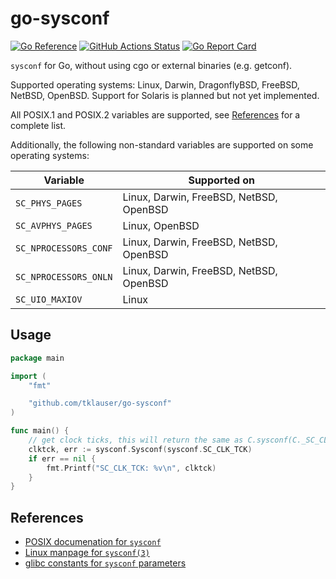 # go-sysconf

[![Go Reference](https://pkg.go.dev/badge/github.com/tklauser/go-sysconf.svg)](https://pkg.go.dev/github.com/tklauser/go-sysconf)
[![GitHub Actions Status][1]][2]
[![Go Report Card][3]][4]

`sysconf` for Go, without using cgo or external binaries (e.g. getconf).

Supported operating systems: Linux, Darwin, DragonflyBSD, FreeBSD, NetBSD, OpenBSD.
Support for Solaris is planned but not yet implemented.

All POSIX.1 and POSIX.2 variables are supported, see [References](#references) for a complete list.

Additionally, the following non-standard variables are supported on some operating systems:

| Variable | Supported on |
|---|---|
| `SC_PHYS_PAGES`       | Linux, Darwin, FreeBSD, NetBSD, OpenBSD |
| `SC_AVPHYS_PAGES`     | Linux, OpenBSD |
| `SC_NPROCESSORS_CONF` | Linux, Darwin, FreeBSD, NetBSD, OpenBSD |
| `SC_NPROCESSORS_ONLN` | Linux, Darwin, FreeBSD, NetBSD, OpenBSD |
| `SC_UIO_MAXIOV`       | Linux |

## Usage

```Go
package main

import (
	"fmt"

	"github.com/tklauser/go-sysconf"
)

func main() {
	// get clock ticks, this will return the same as C.sysconf(C._SC_CLK_TCK)
	clktck, err := sysconf.Sysconf(sysconf.SC_CLK_TCK)
	if err == nil {
		fmt.Printf("SC_CLK_TCK: %v\n", clktck)
	}
}
```

## References

* [POSIX documenation for `sysconf`](http://pubs.opengroup.org/onlinepubs/9699919799/functions/sysconf.html)
* [Linux manpage for `sysconf(3)`](http://man7.org/linux/man-pages/man3/sysconf.3.html)
* [glibc constants for `sysconf` parameters](https://www.gnu.org/software/libc/manual/html_node/Constants-for-Sysconf.html)

[1]: https://github.com/tklauser/go-sysconf/workflows/Tests/badge.svg
[2]: https://github.com/tklauser/go-sysconf/actions
[3]: https://goreportcard.com/badge/github.com/tklauser/go-sysconf
[4]: https://goreportcard.com/report/github.com/tklauser/go-sysconf
